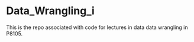 # Data_Wrangling_i

This is the repo associated with code for lectures in data data wrangling in P8105.